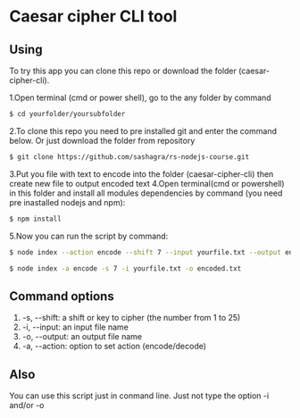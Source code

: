 # Caesar cipher CLI tool


## Using

To try this app you can clone this repo or download the folder (caesar-cipher-cli).

1.Open terminal (cmd or power shell), go to the any folder by command

```bash
$ cd yourfolder/yoursubfolder
```
2.To clone this repo you need to pre installed git and enter the command below.
Or just download the folder from repository

```bash
$ git clone https://github.com/sashagra/rs-nodejs-course.git
```
3.Put you file with text to encode into the folder (caesar-cipher-cli) then create new file to output encoded text
4.Open terminal(cmd or powershell) in this folder and install all modules dependencies by command (you need pre inastalled nodejs and npm):

```bash
$ npm install
```
5.Now you can run the script by command:

```bash
$ node index --action encode --shift 7 --input yourfile.txt --output encoded.txt

$ node index -a encode -s 7 -i yourfile.txt -o encoded.txt
```

## Command options

1. -s, --shift: a shift or key to cipher (the number from 1 to 25)
2. -i, --input: an input file name
3. -o, --output: an output file name
4. -a, --action: option to set action (encode/decode)

## Also

You can use this script just in conmand line. Just not type the option -i and/or -o
